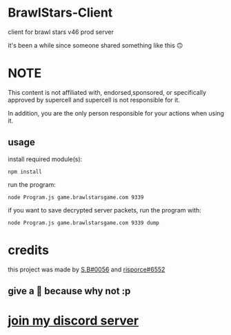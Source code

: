 # BrawlStars-Client
client for brawl stars v46 prod server

it's been a while since someone shared something like this 🙃

# NOTE
This content is not affiliated with, endorsed,sponsored, or specifically approved by supercell and supercell is not responsible for it.

In addition, you are the only person responsible for your actions when using it.

## usage 
install required module(s):
```
npm install 
```
run the program:
```
node Program.js game.brawlstarsgame.com 9339
```
if you want to save decrypted server packets, run the program with:
```
node Program.js game.brawlstarsgame.com 9339 dump
```

# credits
this project was made by [S.B#0056](https://github.com/HaccerCat) and [risporce#6552](https://github.com/risporce)

## give a 🌟 because why not :p

# [join my discord server](https://discord.gg/b2ejYcJjqA)
